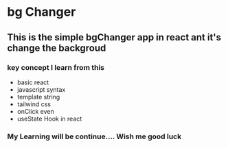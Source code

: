 # bg Changer
## This is the simple bgChanger app in react ant it's change the backgroud 

### key concept I learn from this
- basic react
- javascript syntax
- template string
- tailwind css
- onClick even
- useState Hook in react

### My Learning will be continue.... Wish me good luck
